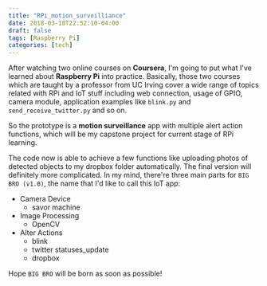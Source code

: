 ```yaml
---
title: "RPi_motion_surveilliance"
date: 2018-03-18T22:52:10-04:00
draft: false
tags: [Raspberry Pi]
categories: [tech]
---
```


After watching two online courses on **Coursera**, I'm going to put what I've learned about **Raspberry Pi** into practice. Basically, those two courses which are taught by a professor from UC Irving cover a wide range of topics related with RPi and IoT stuff including web connection, usage of GPIO, camera module, application examples like `blink.py` and `send_receive_twitter.py` and so on.

So the prototype is a **motion surveillance** app with multiple alert action functions, which will be my capstone project for current stage of RPi learning.

The code now is able to achieve a few functions like uploading photos of detected objects to my dropbox folder automatically. The final version will definitely more complicated. In my mind, there're three main parts for `BIG BRO (v1.0)`, the name that I'd like to call this IoT app:
- Camera Device
  - savor machine
- Image Processing  
  - OpenCV
- Alter Actions
  - blink
  - twitter statuses_update
  - dropbox

Hope `BIG BRO` will be born as soon as possible!
